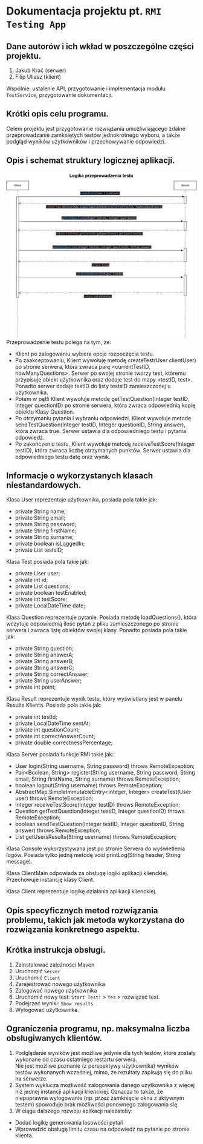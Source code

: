 # Dokumentacja projektu pt. `RMI Testing App`
## Dane autorów i ich wkład w poszczególne części projektu.
1. Jakub Krać (serwer)
2. Filip Uliasz (klient)

Wspólnie: ustalenie API, przygotowanie i implementacja modułu `TestService`, przygotowanie dokumentacji.

## Krótki opis celu programu.
Celem projektu jest przygotowanie rozwiązania umożliwiającego zdalne przeprowadzanie zamkniętych testów jednokrotnego wyboru, a także podgląd wyników użytkowników i przechowywanie odpowiedzi. 

## Opis i schemat struktury logicznej aplikacji.
![Opis alternatywny](sekwencje_logika_testu.png)
Przeprowadzenie testu polega na tym, że:
- Klient po zalogowaniu wybiera opcje rozpoczęcia testu.
- Po zaakceptowaniu, Klient wywołuję metodę createTest(User clientUser) po stronie serwera, która zwraca parę <currentTestID, howManyQuestions>. Serwer po swojej stronie tworzy test, któremu przypisuje obiekt użytkownika oraz dodaje test do mapy <testID, test>. Ponadto serwer dodaje testID do listy testsID zamieszczonej u użytkownika.
- Potem w pętli Klient wywołuje metodę getTestQuestion(Integer testID, Integer questionID)  po stronie serwera, która zwraca odpowiednią kopię obiektu Klasy Question.
- Po otrzymaniu pytania i wybraniu odpowiedzi, Klient wywołuje metodę sendTestQuestion(Integer testID, Integer questionID, String answer), która zwraca true. Serwer ustawia dla odpowiedniego testu i pytania odpowiedź.
- Po zakończeniu testu, Klient wywołuje metodę receiveTestScore(Integer testID), która zwraca liczbę otrzymanych punktów. Serwer ustawia dla odpowiedniego testu datę oraz wynik.

## Informacje o wykorzystanych klasach niestandardowych.
Klasa User reprezentuje użytkownika, posiada pola takie jak:
- private String name;
- private String email;
- private String password;
- private String firstName;
- private String surname;
- private boolean isLoggedIn;
- private List<Integer> testsID;

Klasa Test posiada pola takie jak:
- private User user;
- private int id;
- private List<Question> questions;
- private boolean testEnabled;
- private int testScore;
- private LocalDateTime date;

Klasa Question reprezentuje pytanie. Posiada metodę loadQuestions(), która wczytuje odpowiednią ilość pytań z pliku zamieszczonego po stronie serwera i zwraca listę obiektów swojej klasy. Ponadto posiada pola takie jak:
- private String question;
- private String answerA;
- private String answerB;
- private String answerC;
- private String correctAnswer;
- private String userAnswer;
- private int point;

Klasa Result reprezentuje wynik testu, który wyświetlany jest w panelu Results Klienta. Posiada pola takie jak:
- private int testId;
- private LocalDateTime sentAt;
- private int questionCount;
- private int correctAnswerCount;
- private double correctnessPercentage;

Klasa Server posiada funkcje RMI takie jak:
- User login(String username, String password) throws RemoteException;
- Pair<Boolean, String> register(String username, String password, String email, String firstName, String surname) throws RemoteException;
- boolean logout(String username) throws RemoteException;
- AbstractMap.SimpleImmutableEntry<Integer, Integer> createTest(User user) throws RemoteException;
- Integer receiveTestScore(Integer testID) throws RemoteException;
- Question getTestQuestion(Integer testID, Integer questionID) throws RemoteException;
- boolean sendTestQuestion(Integer testID, Integer questionID, String answer) throws RemoteException;
- List<Result> getUsersResults(String username) throws RemoteException;

Klasa Console wykorzystywana jest po stronie Servera do wyświetlenia logów. Posiada tylko jedną metodę void printLog(String header, String message).

Klasa ClientMain odpowiada za obsługę logiki aplikacji klienckiej. Przechowuje instancję klasy Client.

Klasa Client reprezentuje logikę działania aplikacji klienckiej. 

## Opis specyficznych metod rozwiązania problemu, takich jak metoda wykorzystana do rozwiązania konkretnego aspektu.


## Krótka instrukcja obsługi.
1. Zainstalować zależności Maven
2. Uruchomić `Server`
3. Uruchomić `Client`
4. Zarejestrować nowego użytkownika
5. Zalogować nowego użytkownika
6. Uruchomić nowy test: `Start Test!` > `Yes` > rozwiązać test. 
7. Podejrzeć wyniki: `Show results`. 
8. Wylogować użytkownika. 

## Ograniczenia programu, np. maksymalna liczba obsługiwanych klientów.
1. Podglądanie wyników jest możliwe jedynie dla tych testów, które zostały wykonane od czasu ostatniego restartu serwera. \
Nie jest możliwe poznanie (z perspektywy użytkownika) wyników testów wykonanych wcześniej, mimo, że rezultaty zapisują się do pliku na serwerze. 
2. System wyklucza możliwość zalogowania danego użytkownika z więcej niż jednej instancji aplikacji klienckiej. Oznacza to także, że niepoprawne 
wylogowanie (np. przez zamknięcie okna z aktywnym testem) spowoduje brak możliwości ponownego zalogowania się.
3. W ciągu dalszego rozwoju aplikacji należałoby:
- Dodać logikę generowania losowości pytań
- Wprowadzić obsługę limitu czasu na odpowiedź na pytanie po stronie klienta.